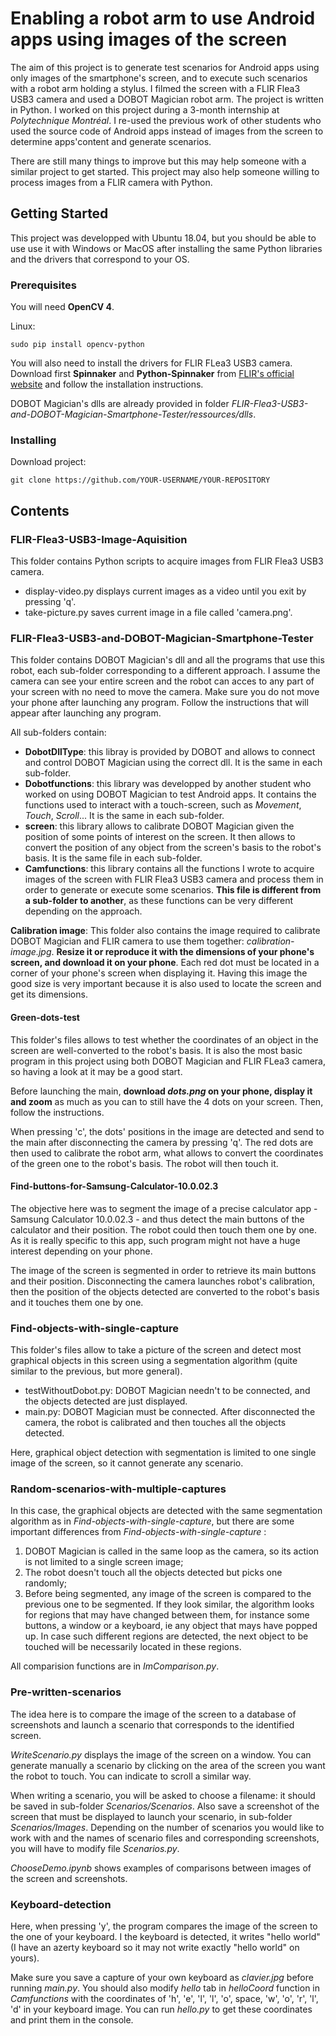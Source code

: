 # Enabling a robot arm to use Android apps using images of the screen

The aim of this project is to generate test scenarios for Android apps using only images of the smartphone's screen, and to execute such scenarios with a robot arm holding a stylus. I filmed the screen with a FLIR Flea3 USB3 camera and used a DOBOT Magician robot arm. The project is written in Python.
I worked on this project during a 3-month internship at *Polytechnique Montréal*. I re-used the previous work of other students who used the source code of Android apps instead of images from the screen to determine apps'content and generate scenarios.

There are still many things to improve but this may help someone with a similar project to get started. This project may also help someone willing to process images from a FLIR camera with Python.

## Getting Started

This project was developped with Ubuntu 18.04, but you should be able to use use it with Windows or MacOS after installing the same Python libraries and the drivers that correspond to your OS.

### Prerequisites

You will need **OpenCV 4**.

Linux:
```
sudo pip install opencv-python
```
You will also need to install the drivers for FLIR FLea3 USB3 camera. Download first **Spinnaker** and **Python-Spinnaker** from [FLIR's official website](https://www.flir.com/products/spinnaker-sdk/) and follow the installation instructions.

DOBOT Magician's dlls are already provided in folder *FLIR-Flea3-USB3-and-DOBOT-Magician-Smartphone-Tester/ressources/dlls*.

### Installing

Download project:

```
git clone https://github.com/YOUR-USERNAME/YOUR-REPOSITORY
```

## Contents

### FLIR-Flea3-USB3-Image-Aquisition

This folder contains Python scripts to acquire images from FLIR Flea3 USB3 camera.

* display-video.py displays current images as a video until you exit by pressing 'q'.
* take-picture.py saves current image in a file called 'camera.png'.

### FLIR-Flea3-USB3-and-DOBOT-Magician-Smartphone-Tester

This folder contains DOBOT Magician's dll and all the programs that use this robot, each sub-folder corresponding to a different approach. I assume the camera can see your entire screen and the robot can acces to any part of your screen with no need to move the camera. Make sure you do not move your phone after launching any program.
Follow the instructions that will appear after launching any program.

All sub-folders contain:
* **DobotDllType**: this libray is provided by DOBOT and allows to connect and control DOBOT Magician using the correct dll. It is the same in each sub-folder.
* **Dobotfunctions**: this library was developped by another student who worked on using DOBOT Magician to test Android apps. It contains the functions used to interact with a touch-screen, such as *Movement*, *Touch*, *Scroll*... It is the same in each sub-folder.
* **screen**: this library allows to calibrate DOBOT Magician given the position of some points of interest on the screen. It then allows to convert the position of any object from the screen's basis to the robot's basis. It is the same file in each sub-folder.
* **Camfunctions**: this library contains all the functions I wrote to acquire images of the screen with FLIR Flea3 USB3 camera and process them in order to generate or execute some scenarios. **This file is different from a sub-folder to another**, as these functions can be very different depending on the approach.

**Calibration image**: This folder also contains the image required to calibrate DOBOT Magician and FLIR camera to use them together: *calibration-image.jpg*. **Resize it or reproduce it with the dimensions of your phone's screen, and download it on your phone**. Each red dot must be located in a corner of your phone's screen when displaying it. Having this image the good size is very important because it is also used to locate the screen and get its dimensions.

#### Green-dots-test
This folder's files allows to test whether the coordinates of an object in the screen are well-converted to the robot's basis. It is also the most basic program in this project using both DOBOT Magician and FLIR FLea3 camera, so having a look at it may be a good start.

Before launching the main, **download *dots.png* on your phone, display it and zoom** as much as you can to still have the 4 dots on your screen. Then, follow the instructions.

When pressing 'c', the dots' positions in the image are detected and send to the main after disconnecting the camera by pressing 'q'. The red dots are then used to calibrate the robot arm, what allows to convert the coordinates of the green one to the robot's basis. The robot will then touch it.

#### Find-buttons-for-Samsung-Calculator-10.0.02.3

The objective here was to segment the image of a precise calculator app - Samsung Calculator 10.0.02.3 - and thus detect the main buttons of the calculator and their position. The robot could then touch them one by one.
As it is really specific to this app, such program might not have a huge interest depending on your phone.

The image of the screen is segmented in order to retrieve its main buttons and their position. Disconnecting the camera launches robot's calibration, then the position of the objects detected are converted to the robot's basis and it touches them one by one.

### Find-objects-with-single-capture

This folder's files allow to take a picture of the screen and detect most graphical objects in this screen using a segmentation algorithm (quite similar to the previous, but more general).

* testWithoutDobot.py: DOBOT Magician needn't to be connected, and the objects detected are just displayed.
* main.py: DOBOT Magician must be connected. After disconnected the camera, the robot is calibrated and then touches all the objects detected.

Here, graphical object detection with segmentation is limited to one single image of the screen, so it cannot generate any scenario.

### Random-scenarios-with-multiple-captures

In this case, the graphical objects are detected with the same segmentation algorithm as in *Find-objects-with-single-capture*, but there are some important differences from *Find-objects-with-single-capture* :
1. DOBOT Magician is called in the same loop as the camera, so its action is not limited to a single screen image;
2. The robot doesn't touch all the objects detected but picks one randomly;
3. Before being segmented, any image of the screen is compared to the previous one to be segmented. If they look similar, the algorithm looks for regions that may have changed between them, for instance some buttons, a window or a keyboard, ie any object that mays have popped up. In case such different regions are detected, the next object to be touched will be necessarily located in these regions.

All comparision functions are in *ImComparison.py*.

### Pre-written-scenarios

The idea here is to compare the image of the screen to a database of screenshots and launch a scenario that corresponds to the identified screen.

*WriteScenario.py* displays the image of the screen on a window. You can generate manually a scenario by clicking on the area of the screen you want the robot to touch. You can indicate to scroll a similar way.

When writing a scenario, you will be asked to choose a filename: it should be saved in sub-folder *Scenarios/Scenarios*. Also save a screenshot of the screen that must be displayed to launch your scenario, in sub-folder *Scenarios/Images*. Depending on the number of scenarios you would like to work with and the names of scenario files and corresponding screenshots, you will have to modify file *Scenarios.py*.

*ChooseDemo.ipynb* shows examples of comparisons between images of the screen and screenshots.

### Keyboard-detection

Here, when pressing 'y', the program compares the image of the screen to the one of your keyboard. I the keyboard is detected, it writes "hello world" (I have an azerty keyboard so it may not write exactly "hello world" on yours).

Make sure you save a capture of your own keyboard as *clavier.jpg* before running *main.py*. You should also modify *hello* tab in *helloCoord* function in *Camfunctions* with the coordinates of 'h', 'e', 'l', 'l', 'o', space, 'w', 'o', 'r', 'l', 'd' in your keyboard image. You can run *hello.py* to get these coordinates and print them in the console.

